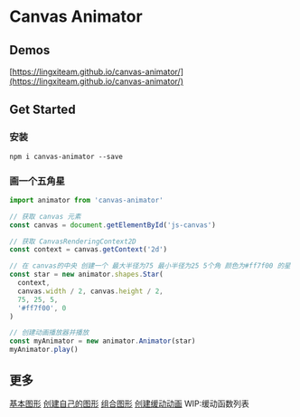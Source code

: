 # Canvas Animator

## Demos
[https://lingxiteam.github.io/canvas-animator/](https://lingxiteam.github.io/canvas-animator/)

## Get Started

### 安装

```
npm i canvas-animator --save
```

### 画一个五角星

```javascript
import animator from 'canvas-animator'

// 获取 canvas 元素
const canvas = document.getElementById('js-canvas')

// 获取 CanvasRenderingContext2D
const context = canvas.getContext('2d')

// 在 canvas的中央 创建一个 最大半径为75 最小半径为25 5个角 颜色为#ff7f00 的星
const star = new animator.shapes.Star(
  context,
  canvas.width / 2, canvas.height / 2,
  75, 25, 5,
  '#ff7f00', 0
)

// 创建动画播放器并播放
const myAnimator = new animator.Animator(star)
myAnimator.play()

```

## 更多

[基本图形](docs/base.md)
[创建自己的图形](docs/extends-shape.md)
[组合图形](docs/use-container.md)
[创建缓动动画](docs/use-ease.md)
WIP:缓动函数列表
